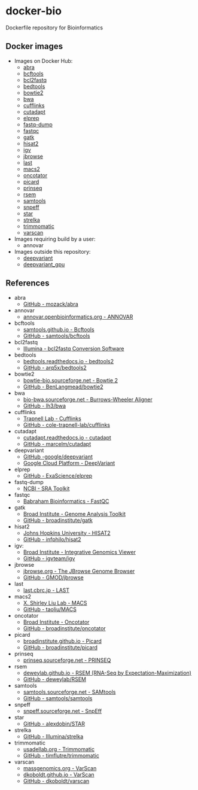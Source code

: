 docker-bio
==========

Dockerfile repository for Bioinformatics

Docker images
-------------

- Images on Docker Hub:
  - [abra](https://hub.docker.com/r/dceoy/abra/)
  - [bcftools](https://hub.docker.com/r/dceoy/bcftools/)
  - [bcl2fastq](https://hub.docker.com/r/dceoy/bcl2fastq/)
  - [bedtools](https://hub.docker.com/r/dceoy/bedtools/)
  - [bowtie2](https://hub.docker.com/r/dceoy/bowtie2/)
  - [bwa](https://hub.docker.com/r/dceoy/bwa/)
  - [cufflinks](https://hub.docker.com/r/dceoy/cufflinks/)
  - [cutadapt](https://hub.docker.com/r/dceoy/cutadapt/)
  - [elprep](https://hub.docker.com/r/dceoy/elprep/)
  - [fastq-dump](https://hub.docker.com/r/dceoy/fastq-dump/)
  - [fastqc](https://hub.docker.com/r/dceoy/fastqc/)
  - [gatk](https://hub.docker.com/r/dceoy/gatk/)
  - [hisat2](https://hub.docker.com/r/dceoy/hisat2/)
  - [igv](https://hub.docker.com/r/dceoy/igv/)
  - [jbrowse](https://hub.docker.com/r/dceoy/jbrowse/)
  - [last](https://hub.docker.com/r/dceoy/last/)
  - [macs2](https://hub.docker.com/r/dceoy/macs2/)
  - [oncotator](https://hub.docker.com/r/dceoy/oncotator)
  - [picard](https://hub.docker.com/r/dceoy/picard/)
  - [prinseq](https://hub.docker.com/r/dceoy/prinseq/)
  - [rsem](https://hub.docker.com/r/dceoy/rsem/)
  - [samtools](https://hub.docker.com/r/dceoy/samtools/)
  - [snpeff](https://hub.docker.com/r/dceoy/snpeff/)
  - [star](https://hub.docker.com/r/dceoy/star/)
  - [strelka](https://hub.docker.com/r/dceoy/strelka/)
  - [trimmomatic](https://hub.docker.com/r/dceoy/trimmomatic/)
  - [varscan](https://hub.docker.com/r/dceoy/varscan/)
- Images requiring build by a user:
  - annovar
- Images outside this repository:
  - [deepvariant](https://console.cloud.google.com/gcr/images/deepvariant-docker/GLOBAL/deepvariant)
  - [deepvariant_gpu](https://console.cloud.google.com/gcr/images/deepvariant-docker/GLOBAL/deepvariant_gpu)

References
----------

  - abra
    - [GitHub - mozack/abra](https://github.com/mozack/abra)
  - annovar
    - [annovar.openbioinformatics.org - ANNOVAR](http://annovar.openbioinformatics.org/)
  - bcftools
    - [samtools.github.io - Bcftools](https://samtools.github.io/bcftools/)
    - [GitHub - samtools/bcftools](https://github.com/samtools/bcftools)
  - bcl2fastq
    - [Illumina - bcl2fastq Conversion Software](https://support.illumina.com/sequencing/sequencing_software/bcl2fastq-conversion-software.html)
  - bedtools
    - [bedtools.readthedocs.io - bedtools2](http://bedtools.readthedocs.io/en/latest/index.html)
    - [GitHub - arq5x/bedtools2](https://github.com/arq5x/bedtools2)
  - bowtie2
    - [bowtie-bio.sourceforge.net - Bowtie 2](http://bowtie-bio.sourceforge.net/bowtie2/index.shtml)
    - [GitHub - BenLangmead/bowtie2](https://github.com/BenLangmead/bowtie2)
  - bwa
    - [bio-bwa.sourceforge.net - Burrows-Wheeler Aligner](http://bio-bwa.sourceforge.net/)
    - [GitHub - lh3/bwa](https://github.com/lh3/bwa)
  - cufflinks
    - [Trapnell Lab - Cufflinks](http://cole-trapnell-lab.github.io/cufflinks/)
    - [GitHub - cole-trapnell-lab/cufflinks](https://github.com/cole-trapnell-lab/cufflinks)
  - cutadapt
    - [cutadapt.readthedocs.io - cutadapt](http://cutadapt.readthedocs.io/)
    - [GitHub - marcelm/cutadapt](https://github.com/marcelm/cutadapt)
  - deepvariant
    - [GitHub -google/deepvariant](https://github.com/google/deepvariant)
    - [Google Cloud Platform - DeepVariant](https://cloud.google.com/genomics/deepvariant)
  - elprep
    - [GitHub - ExaScience/elprep](https://github.com/ExaScience/elprep)
  - fastq-dump
    - [NCBI - SRA Toolkit](https://www.ncbi.nlm.nih.gov/books/NBK158900/)
  - fastqc
    - [Babraham Bioinformatics - FastQC](http://www.bioinformatics.babraham.ac.uk/projects/fastqc/)
  - gatk
    - [Broad Institute - Genome Analysis Toolkit](https://software.broadinstitute.org/gatk/)
    - [GitHub - broadinstitute/gatk](https://github.com/broadinstitute/gatk)
  - hisat2
    - [Johns Hopkins University - HISAT2](http://ccb.jhu.edu/software/hisat2/)
    - [GitHub - infphilo/hisat2](https://github.com/infphilo/hisat2)
  - igv:
    - [Broad Institute - Integrative Genomics Viewer](http://software.broadinstitute.org/software/igv/home)
    - [GitHub - igvteam/igv](https://github.com/igvteam/igv)
  - jbrowse
    - [jbrowse.org - The JBrowse Genome Browser](http://jbrowse.org/)
    - [GitHub - GMOD/jbrowse](https://github.com/GMOD/jbrowse)
  - last
    - [last.cbrc.jp - LAST](http://last.cbrc.jp/)
  - macs2
    - [X. Shirley Liu Lab - MACS](http://liulab.dfci.harvard.edu/MACS/)
    - [GitHub - taoliu/MACS](https://github.com/taoliu/MACS)
  - oncotator
    - [Broad Institute - Oncotator](http://portals.broadinstitute.org/oncotator/)
    - [GitHub - broadinstitute/oncotator](https://github.com/broadinstitute/oncotator)
  - picard
    - [broadinstitute.github.io - Picard](https://broadinstitute.github.io/picard/)
    - [GitHub - broadinstitute/picard](https://github.com/broadinstitute/picard)
  - prinseq
    - [prinseq.sourceforge.net - PRINSEQ](http://prinseq.sourceforge.net/)
  - rsem
    - [deweylab.github.io - RSEM (RNA-Seq by Expectation-Maximization)](https://deweylab.github.io/RSEM/)
    - [GitHub - deweylab/RSEM](https://github.com/deweylab/RSEM)
  - samtools
    - [samtools.sourceforge.net - SAMtools](http://samtools.sourceforge.net/)
    - [GitHub - samtools/samtools](https://github.com/samtools/samtools)
  - snpeff
    - [snpeff.sourceforge.net - SnpEff](http://snpeff.sourceforge.net/index.html)
  - star
    - [GitHub - alexdobin/STAR](https://github.com/alexdobin/STAR)
  - strelka
    - [GitHub - Illumina/strelka](https://github.com/Illumina/strelka)
  - trimmomatic
    - [usadellab.org - Trimmomatic](http://www.usadellab.org/cms/?page=trimmomatic)
    - [GitHub - timflutre/trimmomatic](https://github.com/timflutre/trimmomatic)
  - varscan
    - [massgenomics.org - VarScan](http://massgenomics.org/varscan)
    - [dkoboldt.github.io - VarScan](http://dkoboldt.github.io/varscan/)
    - [GitHub - dkoboldt/varscan](https://github.com/dkoboldt/varscan)

